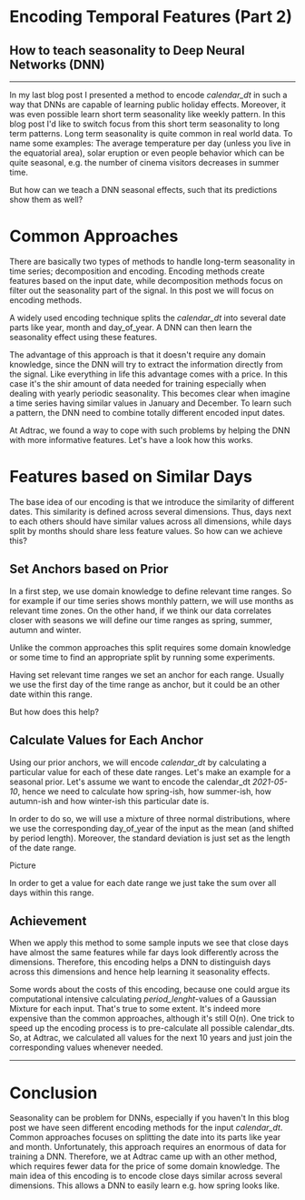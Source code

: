 # Encoding Temporal Features (Part 2)
## How to teach seasonality to Deep Neural Networks (DNN)
---

In my last blog post I presented a method to encode *calendar_dt* in such a way that DNNs are capable of learning public holiday effects. Moreover, it was even possible learn short term seasonality like weekly pattern. In this blog post I'd like to switch focus from this short term seasonality to long term patterns. Long term seasonality is quite common in real world data. To name some examples: The average temperature per day (unless you live in the equatorial area), solar eruption or even people behavior which can be quite seasonal, e.g. the number of cinema visitors decreases in summer time.

But how can we teach a DNN seasonal effects, such that its predictions show them as well? 
# Common Approaches
There are basically two types of methods to handle long-term seasonality in time series; decomposition and encoding. Encoding methods create features based on the input date, while decomposition methods focus on filter out the seasonality part of the signal. In this post we will focus on encoding methods.

A widely used encoding technique splits the *calendar_dt* into several date parts like year, month and day_of_year. A DNN can then learn the seasonality effect using these features.

The advantage of this approach is that it doesn't require any domain knowledge, since the DNN will try to extract the information directly from the signal. Like everything in life this advantage comes with a price. In this case it's the shir amount of data needed for training especially when dealing with yearly periodic seasonality. This becomes clear when imagine a time series having similar values in January and December. To learn such a pattern, the DNN need to combine totally different encoded input dates.

At Adtrac, we found a way to cope with such problems by helping the DNN with more informative features. Let's have a look how this works.
# Features based on Similar Days
The base idea of our encoding is that we introduce the similarity of different dates. This similarity is defined across several dimensions. Thus, days next to each others should have similar values across all dimensions, while days split by months should share less feature values. So how can we achieve this?
## Set Anchors based on Prior
In a first step, we use domain knowledge to define relevant time ranges. So for example if our time series shows monthly pattern, we will use months as relevant time zones. On the other hand, if we think our data correlates closer with seasons we will define our time ranges as spring, summer, autumn and winter.

Unlike the common approaches this split requires some domain knowledge or some time to find an appropriate split by running some experiments.

Having set relevant time ranges we set an anchor for each range. Usually we use the first day of the time range as anchor, but it could be an other date within this range.

But how does this help?

## Calculate Values for Each Anchor
Using our prior anchors, we will encode *calendar_dt* by calculating a particular value for each of these date ranges. Let's make an example for a seasonal prior. Let's assume we want to encode the calendar_dt *2021-05-10*, hence we need to calculate how spring-ish, how summer-ish, how autumn-ish and how winter-ish this particular date is. 

In order to do so, we will use a mixture of three normal distributions, where we use the corresponding day_of_year of the input as the mean (and shifted by period length). Moreover, the standard deviation is just set as the length of the date range. 

Picture

In order to get a value for each date range we just take the sum over all days within this range. 

## Achievement
When we apply this method to some sample inputs we see that close days have almost the same features while far days look differently across the dimensions. Therefore, this encoding helps a DNN to distinguish days across this dimensions and hence help learning it seasonality effects.

Some words about the costs of this encoding, because one could argue its computational intensive calculating *period_lenght*-values of a Gaussian Mixture for each input. That's true to some extent. It's indeed more expensive than the common approaches, although it's still O(n). 
One trick to speed up the encoding process is to pre-calculate all possible calendar_dts. So, at Adtrac, we calculated all values for the next 10 years and just join the corresponding values whenever needed. 

---
# Conclusion
Seasonality can be problem for DNNs, especially if you haven't
In this blog post we have seen different encoding methods for the input *calendar_dt*. Common approaches focuses on splitting the date into its parts like year and month. Unfortunately, this approach requires an enormous of data for training a DNN.
Therefore, we at Adtrac came up with an other method, which requires fewer data for the price of some domain knowledge. The main idea of this encoding is to encode close days similar across several dimensions. This allows a DNN to easily learn e.g. how spring looks like.
